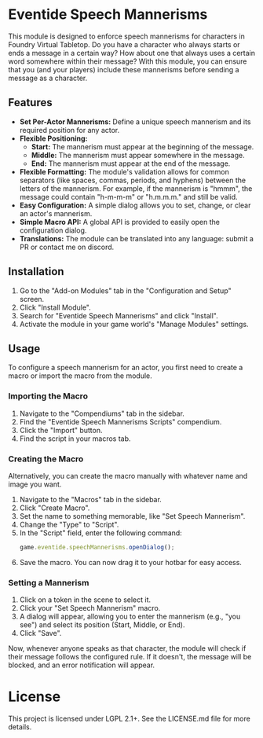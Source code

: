 # Eventide Speech Mannerisms

This module is designed to enforce speech mannerisms for characters in Foundry Virtual Tabletop. Do you have a character who always starts or ends a message in a certain way? How about one that always uses a certain word somewhere within their message? With this module, you can ensure that you (and your players) include these mannerisms before sending a message as a character.

## Features

-   **Set Per-Actor Mannerisms:** Define a unique speech mannerism and its required position for any actor.
-   **Flexible Positioning:**
    -   **Start:** The mannerism must appear at the beginning of the message.
    -   **Middle:** The mannerism must appear somewhere in the message.
    -   **End:** The mannerism must appear at the end of the message.
-   **Flexible Formatting:** The module's validation allows for common separators (like spaces, commas, periods, and hyphens) between the letters of the mannerism. For example, if the mannerism is "hmmm", the message could contain "h-m-m-m" or "h.m.m.m." and still be valid.
-   **Easy Configuration:** A simple dialog allows you to set, change, or clear an actor's mannerism.
-   **Simple Macro API:** A global API is provided to easily open the configuration dialog.
-   **Translations:** The module can be translated into any language: submit a PR or contact me on discord.

## Installation

1.  Go to the "Add-on Modules" tab in the "Configuration and Setup" screen.
2.  Click "Install Module".
3.  Search for "Eventide Speech Mannerisms" and click "Install".
4.  Activate the module in your game world's "Manage Modules" settings.

## Usage

To configure a speech mannerism for an actor, you first need to create a macro or import the macro from the module.

### Importing the Macro

1.  Navigate to the "Compendiums" tab in the sidebar.
2.  Find the "Eventide Speech Mannerisms Scripts" compendium.
3.  Click the "Import" button.
4.  Find the script in your macros tab.

### Creating the Macro

Alternatively, you can create the macro manually with whatever name and image you want.

1.  Navigate to the "Macros" tab in the sidebar.
2.  Click "Create Macro".
3.  Set the name to something memorable, like "Set Speech Mannerism".
4.  Change the "Type" to "Script".
5.  In the "Script" field, enter the following command:
    ```javascript
    game.eventide.speechMannerisms.openDialog();
    ```
6.  Save the macro. You can now drag it to your hotbar for easy access.

### Setting a Mannerism

1.  Click on a token in the scene to select it.
2.  Click your "Set Speech Mannerism" macro.
3.  A dialog will appear, allowing you to enter the mannerism (e.g., "you see") and select its position (Start, Middle, or End).
4.  Click "Save".

Now, whenever anyone speaks as that character, the module will check if their message follows the configured rule. If it doesn't, the message will be blocked, and an error notification will appear.

# License
This project is licensed under LGPL 2.1+. See the LICENSE.md file for more details.